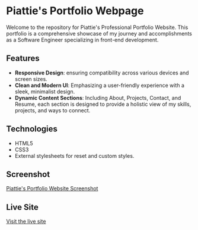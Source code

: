 # Piattie's Portfolio Webpage

Welcome to the repository for Piattie's Professional Portfolio Website. This portfolio is a comprehensive showcase of my journey and accomplishments as a Software Engineer specializing in front-end development.

## Features

- **Responsive Design**: ensuring compatibility across various devices and screen sizes.
- **Clean and Modern UI**: Emphasizing a user-friendly experience with a sleek, minimalist design.
- **Dynamic Content Sections**: Including About, Projects, Contact, and Resume, each section is designed to provide a holistic view of my skills, projects, and ways to connect.

## Technologies

- HTML5
- CSS3
- External stylesheets for reset and custom styles.

## Screenshot
[Piattie's Portfolio Website Screenshot](./assets/Images/My-Portfolio-Webpage-Snapshot.GIF)

## Live Site
[Visit the live site](https://piattie.github.io/Piattie-Portfolio-Webpage/)